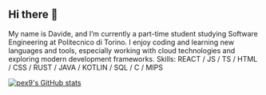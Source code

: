 ## Hi there 👋
My name is Davide, and I’m currently a part-time student studying Software Engineering at Politecnico di Torino. I enjoy coding and learning new languages and tools, especially working with cloud technologies and exploring modern development frameworks.
Skills: REACT / JS / TS / HTML / CSS / RUST / JAVA / KOTLIN / SQL / C / MIPS

[![pex9's GitHub stats](https://github-readme-stats.vercel.app/api?username=pex9)](https://github.com/pex9/github-readme-stats)

